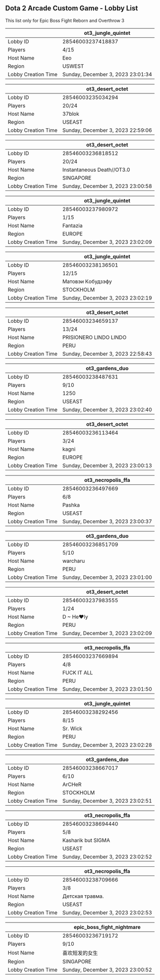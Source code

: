 ## Dota 2 Arcade Custom Game - Lobby List

This list only for Epic Boss Fight Reborn and Overthrow 3

|  | ot3_jungle_quintet |
| ------ | ------ |
| Lobby ID | 28546003237418837 |
| Players | 4/15 |
| Host Name | Eeo |
| Region | USWEST |
| Lobby Creation Time | Sunday, December 3, 2023 23:01:34 |


|  | ot3_desert_octet |
| ------ | ------ |
| Lobby ID | 28546003235034294 |
| Players | 20/24 |
| Host Name | 37blok |
| Region | USEAST |
| Lobby Creation Time | Sunday, December 3, 2023 22:59:06 |


|  | ot3_desert_octet |
| ------ | ------ |
| Lobby ID | 28546003236818512 |
| Players | 20/24 |
| Host Name | Instantaneous Death//OT3.0 |
| Region | SINGAPORE |
| Lobby Creation Time | Sunday, December 3, 2023 23:00:58 |


|  | ot3_jungle_quintet |
| ------ | ------ |
| Lobby ID | 28546003237980972 |
| Players | 1/15 |
| Host Name | Fantazia |
| Region | EUROPE |
| Lobby Creation Time | Sunday, December 3, 2023 23:02:09 |


|  | ot3_jungle_quintet |
| ------ | ------ |
| Lobby ID | 28546003238136501 |
| Players | 12/15 |
| Host Name | Матовэи Кoбудзэфу |
| Region | STOCKHOLM |
| Lobby Creation Time | Sunday, December 3, 2023 23:02:19 |


|  | ot3_desert_octet |
| ------ | ------ |
| Lobby ID | 28546003234659137 |
| Players | 13/24 |
| Host Name | PRISIONERO LINDO LINDO |
| Region | PERU |
| Lobby Creation Time | Sunday, December 3, 2023 22:58:43 |


|  | ot3_gardens_duo |
| ------ | ------ |
| Lobby ID | 28546003238487631 |
| Players | 9/10 |
| Host Name | 1250 |
| Region | USEAST |
| Lobby Creation Time | Sunday, December 3, 2023 23:02:40 |


|  | ot3_desert_octet |
| ------ | ------ |
| Lobby ID | 28546003236113464 |
| Players | 3/24 |
| Host Name | kagni |
| Region | EUROPE |
| Lobby Creation Time | Sunday, December 3, 2023 23:00:13 |


|  | ot3_necropolis_ffa |
| ------ | ------ |
| Lobby ID | 28546003236497669 |
| Players | 6/8 |
| Host Name | Pashka |
| Region | USEAST |
| Lobby Creation Time | Sunday, December 3, 2023 23:00:37 |


|  | ot3_gardens_duo |
| ------ | ------ |
| Lobby ID | 28546003236851709 |
| Players | 5/10 |
| Host Name | warcharu |
| Region | PERU |
| Lobby Creation Time | Sunday, December 3, 2023 23:01:00 |


|  | ot3_desert_octet |
| ------ | ------ |
| Lobby ID | 28546003237983555 |
| Players | 1/24 |
| Host Name | D ~ He♥ly |
| Region | PERU |
| Lobby Creation Time | Sunday, December 3, 2023 23:02:09 |


|  | ot3_necropolis_ffa |
| ------ | ------ |
| Lobby ID | 28546003237669894 |
| Players | 4/8 |
| Host Name | FUCK IT ALL |
| Region | PERU |
| Lobby Creation Time | Sunday, December 3, 2023 23:01:50 |


|  | ot3_jungle_quintet |
| ------ | ------ |
| Lobby ID | 28546003238292456 |
| Players | 8/15 |
| Host Name | Sr. Wick |
| Region | PERU |
| Lobby Creation Time | Sunday, December 3, 2023 23:02:28 |


|  | ot3_gardens_duo |
| ------ | ------ |
| Lobby ID | 28546003238667017 |
| Players | 6/10 |
| Host Name | ArCHeR |
| Region | STOCKHOLM |
| Lobby Creation Time | Sunday, December 3, 2023 23:02:51 |


|  | ot3_necropolis_ffa |
| ------ | ------ |
| Lobby ID | 28546003238694440 |
| Players | 5/8 |
| Host Name | Kasharik but SIGMA |
| Region | USEAST |
| Lobby Creation Time | Sunday, December 3, 2023 23:02:52 |


|  | ot3_necropolis_ffa |
| ------ | ------ |
| Lobby ID | 28546003238709666 |
| Players | 3/8 |
| Host Name | Детская травма. |
| Region | USEAST |
| Lobby Creation Time | Sunday, December 3, 2023 23:02:53 |


|  | epic_boss_fight_nightmare |
| ------ | ------ |
| Lobby ID | 28546003236719172 |
| Players | 9/10 |
| Host Name | 喜欢短发的女生 |
| Region | SINGAPORE |
| Lobby Creation Time | Sunday, December 3, 2023 23:00:52 |


